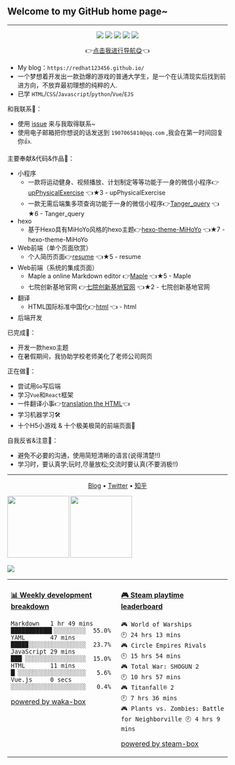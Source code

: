 ## Welcome to my __GitHub__ home page~
---
<p align="center">
<img src="https://img.shields.io/badge/-JavaScript-e5cd0c?style=flat-square&logo=JavaScript&labelColor=f7df1e&logoColor=000" /> <img src="https://img.shields.io/badge/-TypeScript-blue?style=flat-square&logo=TypeScript&labelColor=CCEEFF&logoColor=blue" /> <img src="https://img.shields.io/badge/-Python-e5cd0c?style=flat-square&logo=Python&labelColor=f7df1e&logoColor=000" /> <img src="https://img.shields.io/badge/-Go-2793e6?style=flat-square&logo=Go&labelColor=CCEEFF&logoColor=blue" /> <img src="https://img.shields.io/badge/-HTML5-e34f26?style=flat-square&logo=HTML5&logoColor=fff" />
</p>


<p align="center">👉<a  href="https://redhat123456.github.io/router_index/">点击我进行导航😋</a>👈</p>

* My blog：`https://redhat123456.github.io/`
* 一个梦想着开发出一款劲爆的游戏的普通大学生，是一个在认清现实后找到前进方向，不放弃最初理想的纯粹的人.
* 已学 `HTML`/`CSS`/`Javascript`/`python`/`Vue`/`EJS`

和我联系🌿：

* 使用 <a href="https://github.com/redhat123456/redhat123456/issues/new" >issue</a> 来与我取得联系~
* 使用电子邮箱把你想说的话发送到 `1907065810@qq.com` ,我会在第一时间回复你👍.

主要奉献&代码&作品🌾：
+ 小程序
  - 一款将运动健身、视频播放、计划制定等等功能于一身的微信小程序👉<a href="https://github.com/redhat123456/upPhysicalExercise">upPhysicalExercise</a> 👈★3 - upPhysicalExercise
  - 一款无需后端集多项查询功能于一身的微信小程序👉<a href="https://github.com/redhat123456/Tanger_query">Tanger_query</a> 👈★6 - Tanger_query
+ hexo
  - 基于Hexo具有MiHoYo风格的hexo主题👉<a href="https://github.com/redhat123456/hexo-theme-MiHoYo">hexo-theme-MiHoYo</a> 👈★7 - hexo-theme-MiHoYo
+ Web前端（单个页面欣赏）
  - 个人简历页面👉<a href="https://github.com/redhat123456/resume">resume</a> 👈★5 - resume
+ Web前端（系统的集成页面）
  - Maple a online Markdown editor 👉<a href="https://github.com/redhat123456/Maple">Maple</a> 👈★5 - Maple
  - 七院创新基地官网 👉<a href="https://github.com/seven-innovation-base/official-website">七院创新基地官网</a> 👈★2 - 七院创新基地官网
+ 翻译
  - HTML国际标准中国化👉<a href="https://github.com/redhat123456/html">html</a> 👈 - html
+ 后端开发

已完成🌴：
* 开发一款hexo主题
* 在暑假期间，我协助学校老师美化了老师公司网页

正在做🍃：
* 尝试用`Go`写后端
* 学习`Vue`和`React`框架
* 一件翻译小事👉<a href="https://github.com/redhat123456/html">translation the HTML</a>👈
* 学习机器学习🛠
* 十个H5小游戏 & 十个极美极简的前端页面🚀

自我反省&注意🍁：

* 避免不必要的沟通，使用简短清晰的语言(说得清楚!!)
* 学习时，要认真学;玩时,尽量放松;交流时要认真(不要消极!!)

---


<p align="center">
  <a href="https://redhat123456.github.io" target="_blank">Blog</a> •
  <a href="https://twitter.com/Tanger77300402" target="_blank">Twitter</a> •
  <a href="https://www.zhihu.com/people/lan-de-qi-ming-liao-5" target="_blank">知乎</a>
</p>

<b>
<image src='https://github-readme-stats.vercel.app/api?username=redhat123456&show_icons=true&theme=calm' height= 141></image>
</b>
<b>
<image src='https://github-readme-stats.vercel.app/api/top-langs/?username=redhat123456&layout=compact&theme=calm ' height= 141></image>
</b>

<image src='https://github-profile-trophy.vercel.app/?username=redhat123456&theme=nord'></image>

<table>
<tr>
<td valign="top" width="50%">

<!-- waka-box start -->

#### <a href="https://gist.github.com/4ee62e60852b37982d499d809324675b" target="_blank">📊 Weekly development breakdown</a>
```text
Markdown   1 hr 49 mins   ███████████▌░░░░░░░░░  55.0%
YAML       47 mins        ████▉░░░░░░░░░░░░░░░░  23.7%
JavaScript 29 mins        ███▏░░░░░░░░░░░░░░░░░  15.0%
HTML       11 mins        █▏░░░░░░░░░░░░░░░░░░░   5.6%
Vue.js     0 secs         ░░░░░░░░░░░░░░░░░░░░░   0.4%
```
<!-- Powered by https://github.com/YouEclipse/waka-box . -->
<!-- waka-box end -->

[powered by waka-box](https://github.com/redhat123456/waka-box)

</td>
<td valign="top" width="50%">

<!-- steam-box start -->
#### <a href="https://gist.github.com/4ba415adb0cbbc59f56a8e44fe24b5d1" target="_blank">🎮 Steam playtime leaderboard</a>
```text
🎮 World of Warships                🕘 24 hrs 13 mins
🎮 Circle Empires Rivals            🕘 15 hrs 54 mins
🎮 Total War: SHOGUN 2              🕘 10 hrs 57 mins
🎮 Titanfall® 2                     🕘 7 hrs 36 mins
🎮 Plants vs. Zombies: Battle for Neighborville 🕘 4 hrs 9 mins
```
<!-- Powered by https://github.com/YouEclipse/steam-box . -->
<!-- steam-box end -->

[powered by steam-box](https://github.com/redhat123456/steam-box)

</td>
</tr>
</table>

